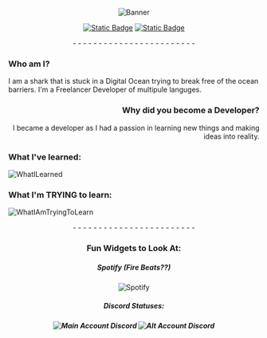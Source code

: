 <p align="center">
  <img src="https://github.com/user-attachments/assets/b3afd8ae-9590-4bed-970e-17080fc3335b" alt="Banner">
</p>
<p align="center">
  <a href="https://discord.com/invite/SyHegkDmeF"><img alt="Static Badge" src="https://img.shields.io/badge/Developer-0?style=for-the-badge&label=Swarm%20FM&labelColor=blue&color=darkblue"></a>
  <a href="https://premid.app/users/1255528657058009088"><img alt="Static Badge" src="https://img.shields.io/badge/1%20Presence-0?style=for-the-badge&label=Premid&labelColor=blue&color=darkblue"></a>
</p>
<p align="center">
  - - - - - - - - - - - - - - - - - - - - - - - -
</p>
<h3>
  Who am I?
</h3>
<p>
  I am a shark that is stuck in a Digital Ocean trying to break free of the ocean barriers. I'm a Freelancer Developer of multipule languges.
</p>
<h3 align="right">
  Why did you become a Developer?
</h3>
<p align="right">
  I became a developer as I had a passion in learning new things and making ideas into reality.
</p>
<h3>
  What I've learned:
</h3>
<p>
  <img alt="WhatILearned" src="https://skillicons.dev/icons?i=nodejs,py,html,css,js,tauri">
</p>
<h3>
  What I'm TRYING to learn:
</h3>
<p>
  <img alt="WhatIAmTryingToLearn" src="https://skillicons.dev/icons?i=lua,nextjs">
</p>
<p align="center">
  - - - - - - - - - - - - - - - - - - - - - - - -
</p>
<h3 align="center">
  Fun Widgets to Look At:
</h3>
<h5 align="center">
  Spotify (Fire Beats??)
</h5>
<p align="center">
 <img src="https://spotify-github-profile.kittinanx.com/api/view?uid=317gs2csg6gnwvvsv5zed2a5fb34&cover_image=false&theme=default&show_offline=false&background_color=352727&interchange=false&bar_color=70ffcf&bar_color_cover=false" alt="Spotify"> 
</p>
<h5 align="center">
  Discord Statuses:
</h5>
<h5 align="center">
  <img src="https://lanyard.cnrad.dev/api/1142468315332227213" alt="Main Account Discord">
  <img src="https://lanyard.cnrad.dev/api/1255528657058009088" alt="Alt Account Discord">
</h5>
